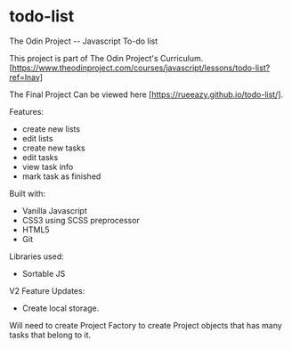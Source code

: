 # todo-list
The Odin Project -- Javascript To-do list

This project is part of The Odin Project's Curriculum. [https://www.theodinproject.com/courses/javascript/lessons/todo-list?ref=lnav]


The Final Project Can be viewed here [https://rueeazy.github.io/todo-list/].

Features:
- create new lists
- edit lists
- create new tasks
- edit tasks
- view task info
- mark task as finished

Built with: 
- Vanilla Javascript
- CSS3 using SCSS preprocessor
- HTML5
- Git

Libraries used:
- Sortable JS

V2 Feature Updates:
- Create local storage.

Will need to create Project Factory to create Project objects that has many tasks that belong to it.
